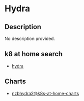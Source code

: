 # Hydra

## Description

No description provided.

## k8 at home search

- [hydra](https://nanne.dev/k8s-at-home-search/#/hydra)

## Charts

- [nzbhydra2@k8s-at-home-charts](https://k8s-at-home.com/charts/)

